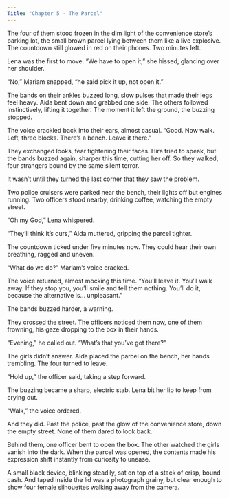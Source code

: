 ```yaml
---
Title: "Chapter 5 - The Parcel"
---
```


The four of them stood frozen in the dim light of the convenience store’s parking lot, the small brown parcel lying between them like a live explosive. The countdown still glowed in red on their phones. Two minutes left.

Lena was the first to move. “We have to open it,” she hissed, glancing over her shoulder.

“No,” Mariam snapped, “he said pick it up, not open it.”

The bands on their ankles buzzed long, slow pulses that made their legs feel heavy. Aida bent down and grabbed one side. The others followed instinctively, lifting it together. The moment it left the ground, the buzzing stopped.

The voice crackled back into their ears, almost casual.
“Good. Now walk. Left, three blocks. There’s a bench. Leave it there.”

They exchanged looks, fear tightening their faces. Hira tried to speak, but the bands buzzed again, sharper this time, cutting her off. So they walked, four strangers bound by the same silent terror.

It wasn’t until they turned the last corner that they saw the problem.

Two police cruisers were parked near the bench, their lights off but engines running. Two officers stood nearby, drinking coffee, watching the empty street.

“Oh my God,” Lena whispered.

“They’ll think it’s ours,” Aida muttered, gripping the parcel tighter.

The countdown ticked under five minutes now. They could hear their own breathing, ragged and uneven.

“What do we do?” Mariam’s voice cracked.

The voice returned, almost mocking this time.
“You’ll leave it. You’ll walk away. If they stop you, you’ll smile and tell them nothing. You’ll do it, because the alternative is... unpleasant.”

The bands buzzed harder, a warning.

They crossed the street. The officers noticed them now, one of them frowning, his gaze dropping to the box in their hands.

“Evening,” he called out. “What’s that you’ve got there?”

The girls didn’t answer. Aida placed the parcel on the bench, her hands trembling. The four turned to leave.

“Hold up,” the officer said, taking a step forward.

The buzzing became a sharp, electric stab. Lena bit her lip to keep from crying out.

“Walk,” the voice ordered.

And they did. Past the police, past the glow of the convenience store, down the empty street. None of them dared to look back.

Behind them, one officer bent to open the box. The other watched the girls vanish into the dark. When the parcel was opened, the contents made his expression shift instantly from curiosity to unease.

A small black device, blinking steadily, sat on top of a stack of crisp, bound cash. And taped inside the lid was a photograph grainy, but clear enough to show four female silhouettes walking away from the camera.